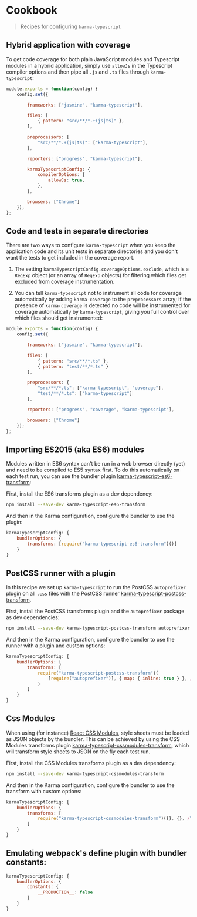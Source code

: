 # Cookbook

> Recipes for configuring `karma-typescript`

## Hybrid application with coverage

To get code coverage for both plain JavaScript modules and Typescript modules in a hybrid application,
simply use `allowJs` in the Typescript compiler options and then pipe all `.js` and `.ts` files through
`karma-typescript`:

```javascript
module.exports = function(config) {
    config.set({

        frameworks: ["jasmine", "karma-typescript"],

        files: [
            { pattern: "src/**/*.+(js|ts)" },
        ],

        preprocessors: {
            "src/**/*.+(js|ts)": ["karma-typescript"],
        },

        reporters: ["progress", "karma-typescript"],

        karmaTypescriptConfig: {
            compilerOptions: {
                allowJs: true,
            },
        },

        browsers: ["Chrome"]
    });
};
```

## Code and tests in separate directories

There are two ways to configure `karma-typescript` when you keep the application code and its unit tests in
separate directories and you don't want the tests to get included in the coverage report.

1. The setting `karmaTypescriptConfig.coverageOptions.exclude`, which is a `RegExp` object (or an array of
`RegExp` objects) for filtering which files get excluded from coverage instrumentation.

2. You can tell `karma-typescript` not to instrument all code for coverage automatically by adding `karma-coverage`
to the `preprocessors` array; if the presence of `karma-coverage` is detected no code will be instrumented for
coverage automatically by `karma-typescript`, giving you full control over which files should get instrumented:

```javascript
module.exports = function(config) {
    config.set({

        frameworks: ["jasmine", "karma-typescript"],

        files: [
            { pattern: "src/**/*.ts" },
            { pattern: "test/**/*.ts" }
        ],

        preprocessors: {
            "src/**/*.ts": ["karma-typescript", "coverage"],
            "test/**/*.ts": ["karma-typescript"]
        },

        reporters: ["progress", "coverage", "karma-typescript"],

        browsers: ["Chrome"]
    });
};
```

## Importing ES2015 (aka ES6) modules

Modules written in ES6 syntax can't be run in a web browser directly (yet) and need to be compiled to
ES5 syntax first. To do this automatically on each test run, you can use the bundler plugin
[karma-typescript-es6-transform](https://github.com/monounity/karma-typescript-es6-transform):

First, install the ES6 transforms plugin as a dev dependency:

```bash
npm install --save-dev karma-typescript-es6-transform
```

And then in the Karma configuration, configure the bundler to use the plugin:

```javascript
karmaTypescriptConfig: {
    bundlerOptions: {
        transforms: [require("karma-typescript-es6-transform")()]
    }
}
```

## PostCSS runner with a plugin

In this recipe we set up `karma-typescript` to run the PostCSS `autoprefixer` plugin on all `.css` files
with the PostCSS runner [karma-typescript-postcss-transform](https://github.com/monounity/karma-typescript-postcss-transform).

First, install the PostCSS transforms plugin and the `autoprefixer` package as dev dependencies:

```bash
npm install --save-dev karma-typescript-postcss-transform autoprefixer
```

And then in the Karma configuration, configure the bundler to use the runner with a plugin and custom options:

```javascript
karmaTypescriptConfig: {
    bundlerOptions: {
        transforms: [
            require("karma-typescript-postcss-transform")(
                [require("autoprefixer")], { map: { inline: true } }, /\.css$/
            )
        ]
    }
}
```

## Css Modules

When using (for instance) [React CSS Modules](https://github.com/gajus/react-css-modules), style sheets must
be loaded as JSON objects by the bundler. This can be achieved by using the CSS Modules transforms plugin
[karma-typescript-cssmodules-transform](https://github.com/monounity/karma-typescript-cssmodules-transform),
which will transform style sheets to JSON on the fly each test run.

First, install the CSS Modules transforms plugin as a dev dependency:

```bash
npm install --save-dev karma-typescript-cssmodules-transform
```

And then in the Karma configuration, configure the bundler to use the transform with custom options:

```javascript
karmaTypescriptConfig: {
    bundlerOptions: {
        transforms: [
            require("karma-typescript-cssmodules-transform")({}, {}, /\.css$/),
        ]
    }
}
```

## Emulating webpack's define plugin with bundler constants:

```javascript
karmaTypescriptConfig: {
    bundlerOptions: {
        constants: {
            __PRODUCTION__: false
        }
    }
}
```
